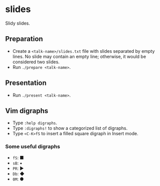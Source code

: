 # slides

Slidy slides.

## Preparation

* Create a `<talk-name>/slides.txt` file with slides separated by empty lines.
   No slide may contain an empty line; otherwise, it would be considered two 
   slides.
* Run `./prepare <talk-name>`.

## Presentation

* Run `./present <talk-name>`.

## Vim digraphs

* Type `:help digraphs`.
* Type `:digraphs!` to show a categorized list of digraphs.
* Type `<C-K>fS` to insert a filled square digraph in Insert mode.

### Some useful digraphs

* `fS`: ■
* `sB`: ▪
* `PR`: ▶
* `Db`: ◆
* `0M`: ●
